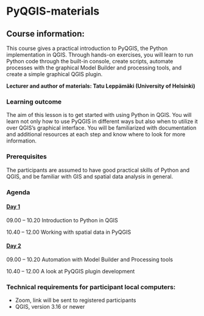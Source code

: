 # PyQGIS-materials
 
## Course information:
 
This course gives a practical introduction to PyQGIS, the Python implementation in QGIS. Through hands-on exercises, you will learn to run Python code through the built-in console, create scripts, automate processes with the graphical Model Builder and processing tools, and create a simple graphical QGIS plugin.

**Lecturer and author of materials: Tatu Leppämäki (University of Helsinki)**

### Learning outcome

The aim of this lesson is to get started with using Python in QGIS. You will learn not only how to use PyQGIS in different ways but also when to utilize it over QGIS’s graphical interface. You will be familiarized with documentation and additional resources at each step and know where to look for more information.

### Prerequisites

The participants are assumed to have good practical skills of Python and QGIS, and be familiar with GIS and spatial data analysis in general.

### Agenda

#### [Day 1](./pyqgis_practical_day1.ipynb) 

09.00 – 10.20 Introduction to Python in QGIS   

10.40 – 12.00 Working with spatial data in PyQGIS

#### [Day 2](./pyqgis_practical_day2.ipynb) 

09.00 – 10.20 Automation with Model Builder and Processing tools   

10.40 – 12.00 A look at PyQGIS plugin development

 

### Technical requirements for participant local computers:

* Zoom, link will be sent to registered participants
* QGIS, version 3.16 or newer



